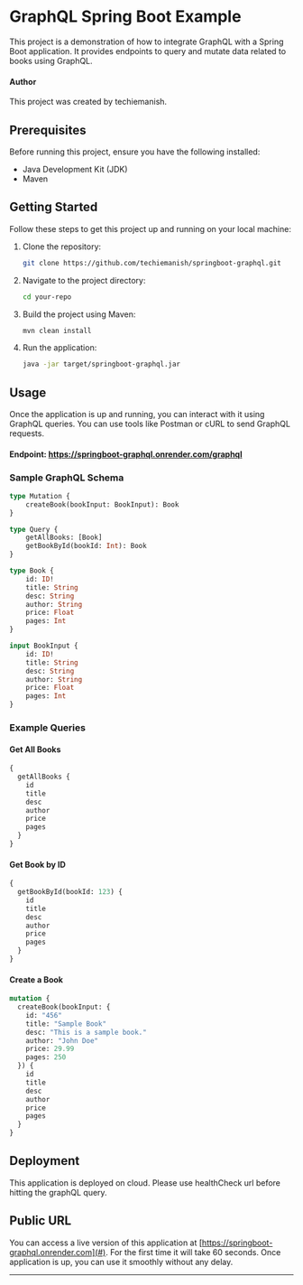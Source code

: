 # GraphQL Spring Boot Example

This project is a demonstration of how to integrate GraphQL with a Spring Boot application. It provides endpoints to query and mutate data related to books using GraphQL.

#### Author
This project was created by techiemanish.

## Prerequisites

Before running this project, ensure you have the following installed:

- Java Development Kit (JDK)
- Maven

## Getting Started

Follow these steps to get this project up and running on your local machine:

1. Clone the repository:

   ```bash
   git clone https://github.com/techiemanish/springboot-graphql.git
   ```

2. Navigate to the project directory:

   ```bash
   cd your-repo
   ```

3. Build the project using Maven:

   ```bash
   mvn clean install
   ```

4. Run the application:

   ```bash
   java -jar target/springboot-graphql.jar
   ```

## Usage

Once the application is up and running, you can interact with it using GraphQL queries. You can use tools like Postman or cURL to send GraphQL requests.

#### Endpoint: https://springboot-graphql.onrender.com/graphql

### Sample GraphQL Schema

```graphql
type Mutation {
    createBook(bookInput: BookInput): Book
}

type Query {
    getAllBooks: [Book]
    getBookById(bookId: Int): Book
}

type Book {
    id: ID!
    title: String
    desc: String
    author: String
    price: Float
    pages: Int
}

input BookInput {
    id: ID!
    title: String
    desc: String
    author: String
    price: Float
    pages: Int
}
```

### Example Queries

#### Get All Books

```graphql
{
  getAllBooks {
    id
    title
    desc
    author
    price
    pages
  }
}
```

#### Get Book by ID

```graphql
{
  getBookById(bookId: 123) {
    id
    title
    desc
    author
    price
    pages
  }
}
```

#### Create a Book

```graphql
mutation {
  createBook(bookInput: {
    id: "456"
    title: "Sample Book"
    desc: "This is a sample book."
    author: "John Doe"
    price: 29.99
    pages: 250
  }) {
    id
    title
    desc
    author
    price
    pages
  }
}
```

## Deployment

This application is deployed on cloud. Please use healthCheck url before hitting the graphQL query.

## Public URL

You can access a live version of this application at [https://springboot-graphql.onrender.com](#).
For the first time it will take 60 seconds. Once application is up, you can use it smoothly without any delay.


---
